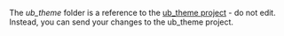 The _ub_theme_ folder is a reference to the [ub_theme project](https://github.com/useblocks/ub_theme) - do not edit.
Instead, you can send your changes to the ub_theme project.